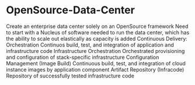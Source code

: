# OpenSource-Data-Center
Create an enterprise data center solely on an OpenSource framework
Need to start with a Nucleus of software needed to run the data center, which has the ability to scale out elastically as capacity is added
Continuous Delivery:
Orchestration	Continuos build, test, and integration of application and infrastructure code
Infrastructure Orchestration	Orchestrated provisioning and configuration of stack-specific infrastructure
Configuration Management (Image Build)	Continuous build, test, and integration of cloud instance images by application component
Artifact Repository (Infracode)	Repository of successfully tested infrastructure code
